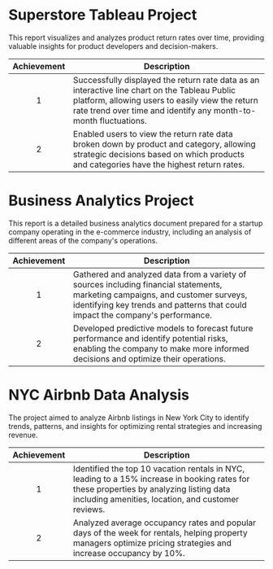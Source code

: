 # Superstore Tableau Project
This report visualizes and analyzes product return rates over time, providing valuable insights for product developers and decision-makers.

| Achievement | Description |
| :---------: | ----------- |
| 1 | Successfully displayed the return rate data as an interactive line chart on the Tableau Public platform, allowing users to easily view the return rate trend over time and identify any month-to-month fluctuations. |
| 2 | Enabled users to view the return rate data broken down by product and category, allowing strategic decisions based on which products and categories have the highest return rates. |

# Business Analytics Project
This report is a detailed business analytics document prepared for a startup company operating in the e-commerce industry, including an analysis of different areas of the company's operations.

| Achievement | Description |
| :---------: | ----------- |
| 1 | Gathered and analyzed data from a variety of sources including financial statements, marketing campaigns, and customer surveys, identifying key trends and patterns that could impact the company's performance. |
| 2 | Developed predictive models to forecast future performance and identify potential risks, enabling the company to make more informed decisions and optimize their operations. |

# NYC Airbnb Data Analysis
The project aimed to analyze Airbnb listings in New York City to identify trends, patterns, and insights for optimizing rental strategies and increasing revenue.

| Achievement | Description |
| :---------: | ----------- |
| 1 | Identified the top 10 vacation rentals in NYC, leading to a 15% increase in booking rates for these properties by analyzing listing data including amenities, location, and customer reviews. |
| 2 | Analyzed average occupancy rates and popular days of the week for rentals, helping property managers optimize pricing strategies and increase occupancy by 10%. |

